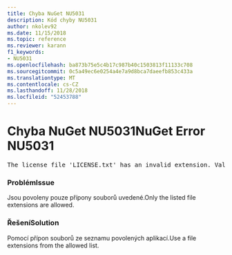 ```yaml
---
title: Chyba NuGet NU5031
description: Kód chyby NU5031
author: nkolev92
ms.date: 11/15/2018
ms.topic: reference
ms.reviewer: karann
f1_keywords:
- NU5031
ms.openlocfilehash: ba873b75e5c4b17c987b40c1503813f11133c708
ms.sourcegitcommit: 0c5a49ec6e0254a4e7a9d8bca7daeefb853c433a
ms.translationtype: MT
ms.contentlocale: cs-CZ
ms.lasthandoff: 11/28/2018
ms.locfileid: "52453788"
---
```

# <a name="nuget-error-nu5031"></a><span data-ttu-id="58c32-103">Chyba NuGet NU5031</span><span class="sxs-lookup"><span data-stu-id="58c32-103">NuGet Error NU5031</span></span>
<pre>The license file 'LICENSE.txt' has an invalid extension. Valid options are .txt, .md or none.</pre>

### <a name="issue"></a><span data-ttu-id="58c32-104">Problém</span><span class="sxs-lookup"><span data-stu-id="58c32-104">Issue</span></span>

<span data-ttu-id="58c32-105">Jsou povoleny pouze přípony souborů uvedené.</span><span class="sxs-lookup"><span data-stu-id="58c32-105">Only the listed file extensions are allowed.</span></span>

### <a name="solution"></a><span data-ttu-id="58c32-106">Řešení</span><span class="sxs-lookup"><span data-stu-id="58c32-106">Solution</span></span>

<span data-ttu-id="58c32-107">Pomocí přípon souborů ze seznamu povolených aplikací.</span><span class="sxs-lookup"><span data-stu-id="58c32-107">Use a file extensions from the allowed list.</span></span> 